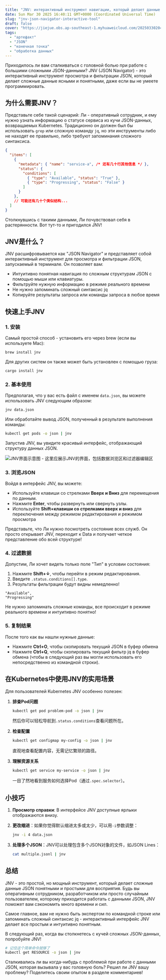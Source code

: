 ```yaml
---
title: "JNV: интерактивный инструмент навигации, который делает данные JSON видимыми с первого взгляда"
date: Sun Mar 30 2025 16:40:11 GMT+0000 (Coordinated Universal Time)
slug: "jnv-json-navigator-interactive-tool"
draft: false
cover: "https://jiejue.obs.ap-southeast-1.myhuaweicloud.com/20250330204108805.webp"
tags:
  - "артефакт"
  - "JSON"
  - "конечная точка"
  - "обработка данных"
---
```


Приходилось ли вам сталкиваться с головной болью при работе с большими сложными JSON-данными? JNV (JSON Navigator) - это интерактивный инструмент просмотра и фильтрации JSON, который делает сложные данные ясными и понятными, даже если вы не умеете программировать.

<!--more-->

## 为什么需要JNV？

Представьте себе такой сценарий: Ли - оперативный сотрудник, и ему нужно узнать информацию о статусе сервиса из кучи JSON-данных, возвращаемых Kubernetes. Традиционно он должен был бы использовать `grep` или сложную команду `jq`, но эти инструменты либо не находят ее правильно, либо требуют запоминания сложного синтаксиса.

```json
{
  "items": [
    {
      "metadata": { "name": "service-a", /* 还有几十行其他信息 */ },
      "status": {
        "conditions": [
          { "type": "Available", "status": "True" },
          { "type": "Progressing", "status": "False" }
        ]
      }
    },
    // 可能还有几十个类似结构...
  ]
}
```

Столкнувшись с такими данными, Ли почувствовал себя в растерянности. Вот тут-то и пригодился JNV!

## JNV是什么？

JNV расшифровывается как "JSON Navigator" и представляет собой интерактивный инструмент для просмотра и фильтрации JSON, запускаемый в терминале. Он позволяет вам:

- Интуитивно понятная навигация по сложным структурам JSON с помощью мыши или клавиатуры.
- Фильтруйте нужную информацию в режиме реального времени
- Не нужно запоминать сложный синтаксис jq
- Копируйте результаты запроса или команды запроса в любое время

## 快速上手JNV

### 1. 安装

Самый простой способ - установить его через brew (если вы используете Mac):

```bash
brew install jnv
```

Для других систем он также может быть установлен с помощью груза:

```bash
cargo install jnv
```

### 2. 基本使用

Предполагая, что у вас есть файл с именем `data.json`, вы можете использовать JNV следующим образом:

```bash
jnv data.json
```

Или обработайте вывод JSON, полученный в результате выполнения команды:

```bash
kubectl get pods -o json | jnv
```

Запустив JNV, вы увидите красивый интерфейс, отображающий структуру данных JSON.

![JNV界面示意图 - 这里应展示JNV的界面，包括数据浏览区和过滤器编辑区](https://jiejue.obs.ap-southeast-1.myhuaweicloud.com/20250330205304511.webp)

### 3. 浏览JSON

Войдя в интерфейс JNV, вы можете:

- Используйте клавиши со стрелками **Вверх и Вниз** для перемещения по данным.
- Нажмите **Enter**, чтобы развернуть или свернуть узлы.
- Используйте **Shift+клавиши со стрелками вверх и вниз** для переключения между режимом редактирования и режимом просмотра

Представьте, что Ли нужно посмотреть состояние всех служб. Он просто открывает JNV, переходит к Data и получает четкое представление обо всей структуре!

### 4. 过滤数据

Допустим, Ли хочет видеть только поле "Тип" в условии состояния:

1. Нажмите **Shift+↓**, чтобы перейти в режим редактирования.
2. Введите `.status.conditions[].type`.
3. Результаты фильтрации будут видны немедленно!

```
"Available",
"Progressing"
```

Не нужно запоминать сложные команды, все происходит в режиме реального времени и интуитивно понятно!

### 5. 复制结果

После того как вы нашли нужные данные:

- Нажмите **Ctrl+O**, чтобы скопировать текущий JSON в буфер обмена
- Нажмите **Ctrl+Q**, чтобы скопировать текущий фильтр jq в буфер обмена (чтобы в следующий раз вы могли использовать его непосредственно из командной строки).

## 在Kubernetes中使用JNV的实用场景

Для пользователей Kubernetes JNV особенно полезен:

1. **排查Pod问题**
   ```bash
   kubectl get pod problem-pod -o json | jnv
   ```
   然后你可以轻松导航到`.status.conditions`查看问题所在。

2. **检查配置**
   ```bash
   kubectl get configmap my-config -o json | jnv
   ```
   直观地查看配置内容，无需记忆繁琐的路径。

3. **理解资源关系**
   ```bash
   kubectl get service my-service -o json | jnv
   ```
   一目了然地看到服务如何选择Pod（通过`.spec.selector`）。

## 小技巧

1. **Просмотр справки**: В интерфейсе JNV доступные ярлыки отображаются внизу.

2. **更改缩进**：如果你觉得默认缩进太多或太少，可以用`-i`参数调整：
   ```bash
   jnv -i 4 data.json
   ```

3. **处理多个JSON**：JNV可以处理包含多个JSON对象的文件，如JSON Lines：
   ```bash
   cat multiple.jsonl | jnv
   ```

## 总结

JNV - это простой, но мощный инструмент, который делает сложные данные JSON понятными и простыми для восприятия. Будь вы оперативным сотрудником, разработчиком или просто случайным пользователем, которому приходится работать с данными JSON, JNV поможет вам сэкономить много времени и сил.

Самое главное, вам не нужно быть экспертом по командной строке или запоминать сложный синтаксис jq - интерактивный интерфейс JNV делает все простым и интуитивно понятным.

В следующий раз, когда вы столкнетесь с кучей сложных JSON-данных, попробуйте JNV!

```bash
# 记住这个简单命令就够了
kubectl get RESOURCE -o json | jnv
```

Сталкивались ли вы когда-нибудь с проблемой при работе с данными JSON, которая вызывала у вас головную боль? Решил ли JNV вашу проблему? Поделитесь своим опытом в разделе комментариев!